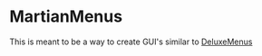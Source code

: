 # MartianMenus
This is meant to be a way to create GUI's similar to [DeluxeMenus](https://www.spigotmc.org/resources/deluxemenus.11734/)
